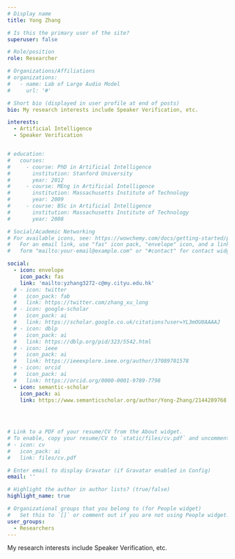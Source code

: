 ```yaml
---
# Display name
title: Yong Zhang

# Is this the primary user of the site?
superuser: false

# Role/position
role: Researcher

# Organizations/Affiliations
# organizations:
#   - name: Lab of Large Audio Model
#     url: '#'

# Short bio (displayed in user profile at end of posts)
bio: My research interests include Speaker Verification, etc.

interests:
  - Artificial Intelligence
  - Speaker Verification


# education:
#   courses:
#     - course: PhD in Artificial Intelligence
#       institution: Stanford University
#       year: 2012
#     - course: MEng in Artificial Intelligence
#       institution: Massachusetts Institute of Technology
#       year: 2009
#     - course: BSc in Artificial Intelligence
#       institution: Massachusetts Institute of Technology
#       year: 2008

# Social/Academic Networking
# For available icons, see: https://wowchemy.com/docs/getting-started/page-builder/#icons
#   For an email link, use "fas" icon pack, "envelope" icon, and a link in the
#   form "mailto:your-email@example.com" or "#contact" for contact widget.

social:
  - icon: envelope
    icon_pack: fas
    link: 'mailto:yzhang3272-c@my.cityu.edu.hk'
  # - icon: twitter
  #   icon_pack: fab
  #   link: https://twitter.com/zhang_xu_long
  # - icon: google-scholar
  #   icon_pack: ai
  #   link: https://scholar.google.co.uk/citations?user=YL3mOU0AAAAJ
  # - icon: dblp
  #   icon_pack: ai
  #   link: https://dblp.org/pid/323/5542.html
  # - icon: ieee
  #   icon_pack: ai
  #   link: https://ieeexplore.ieee.org/author/37089701578
  # - icon: orcid
  #   icon_pack: ai
  #   link: https://orcid.org/0000-0001-9789-7798
  - icon: semantic-scholar
    icon_pack: ai
    link: https://www.semanticscholar.org/author/Yong-Zhang/2144289768


    
    
# Link to a PDF of your resume/CV from the About widget.
# To enable, copy your resume/CV to `static/files/cv.pdf` and uncomment the lines below.
# - icon: cv
#   icon_pack: ai
#   link: files/cv.pdf

# Enter email to display Gravatar (if Gravatar enabled in Config)
email: ''

# Highlight the author in author lists? (true/false)
highlight_name: true

# Organizational groups that you belong to (for People widget)
#   Set this to `[]` or comment out if you are not using People widget.
user_groups:
  - Researchers
---
```


My research interests include Speaker Verification, etc.